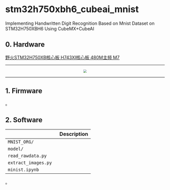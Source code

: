 # stm32h750xbh6_cubeai_mnist
 Implementing Handwritten Digit Recognition Based on Mnist Dataset on STM32H750XBH6 Using CubeMX+CubeAI

## 0. Hardware

[野火STM32H750XB核心板 H743XI核心板 480M主频 M7](https://detail.tmall.com/item.htm?id=600121052596&skuId=4230221553710) 

---

<p align = "center"> <img  src="https://doc.embedfire.com/stm32_products/must_read/zh/latest/_images/H750%E8%8A%AF%E7%89%87%E4%BD%8D%E7%BD%AE.png" style="zoom:67%;" /> </p>

---



## 1. Firmware

。

## 2. Software

|                      | Description |
| -------------------- | ----------- |
| `MNIST_ORG/`         |             |
| `model/`             |             |
| `read_rawdata.py`    |             |
| `extract_images.py ` |             |
| `minist.ipynb `      |             |

。

### 
